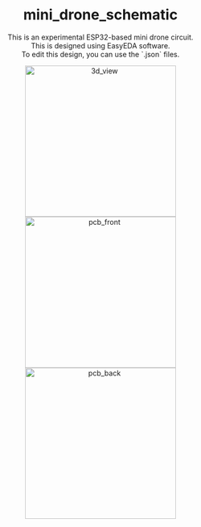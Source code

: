 <h1 align="center">mini_drone_schematic</h1>

<p align="center">
  This is an experimental ESP32-based mini drone circuit.<br>
  This is designed using EasyEDA software.<br>
  To edit this design, you can use the `.json` files.
</p>

<p align="center">
  <img src="https://github.com/user-attachments/assets/0c8cd01d-9d25-46f5-a265-2342b2d51ed6" alt="3d_view" width="300"/><br>
  <img src="https://github.com/user-attachments/assets/c1230195-8442-4df2-9912-d2bf155cf7d9" alt="pcb_front" width="300"/>
  <img src="https://github.com/user-attachments/assets/cc767972-3c52-464c-bd49-d8c5fae03a1a" alt="pcb_back" width="300"/>
</p>
